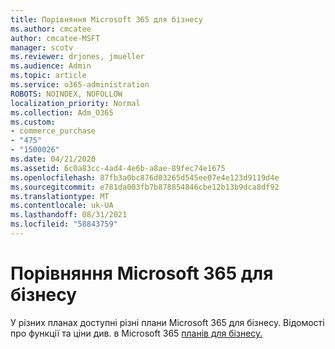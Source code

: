 ```yaml
---
title: Порівняння Microsoft 365 для бізнесу
ms.author: cmcatee
author: cmcatee-MSFT
manager: scotv
ms.reviewer: drjones, jmueller
ms.audience: Admin
ms.topic: article
ms.service: o365-administration
ROBOTS: NOINDEX, NOFOLLOW
localization_priority: Normal
ms.collection: Adm_O365
ms.custom:
- commerce_purchase
- "475"
- "1500026"
ms.date: 04/21/2020
ms.assetid: 6c0a83cc-4ad4-4e6b-a8ae-89fec74e1675
ms.openlocfilehash: 87fb3a0bc876d03265d545ee07e4e123d9119d4e
ms.sourcegitcommit: e781da003fb7b878854846cbe12b13b9dca8df92
ms.translationtype: MT
ms.contentlocale: uk-UA
ms.lasthandoff: 08/31/2021
ms.locfileid: "58843759"
---
```

# <a name="compare-microsoft-365-for-business"></a>Порівняння Microsoft 365 для бізнесу

У різних планах доступні різні плани Microsoft 365 для бізнесу. Відомості про функції та ціни див. в Microsoft 365 [планів для бізнесу.](https://www.microsoft.com/microsoft-365/business/compare-all-microsoft-365-business-products)  